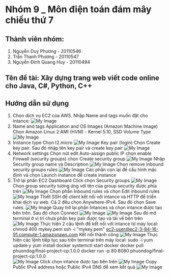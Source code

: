 # Nhóm 9 _ Môn điện toán đám mây chiều thứ 7
## Thành viên nhóm:
1. Nguyễn Duy Phương - 20110546
2. Trần Thanh Phương - 20110547
3. Nguyễn Đình Quang Huy - 20110494
## Tên đề tài: Xây dựng trang web viết code online cho Java, C#, Python, C++
## Hướng dẫn sử dụng
1. Chọn dịch vụ EC2 của AWS.
Nhập Name and tags muốn đặt cho intance:
![My Image](.\image_2022-12-24_21-34-35.png)
2. Name and tags Application and OS Images (Amazon Machine Image)
Chọn Amazon Linux 2 AMI (HVM) - Kernel 5.10, SSD Volume Type
![My Image](.\image_2022-12-24_21-34-46.png)
3. Instance type
Chọn t2.micro
![My Image](.\image_2022-12-24_21-35-15.png)
Key pair (login)
Chọn Create key pair. Sau đó nhập tên key pair và create key pair
![My Image](.\image_2022-12-24_21-35-20.png)
3. Network settings 
Chọn nút edit
Auto-assign public IP chọn enable
Firewall (security groups) chọn Create security group
![My Image](.\image_2022-12-24_21-35-24.png) 
Nhập Security group name và Description
![My Image](.\image_2022-12-24_21-35-28.png)
Chọn remove Inbound security groups rules
![My Image](.\image_2022-12-24_21-35-31.png)
Các phần cọn lại để cấu hình mặc định và chọn Launch instance để create instance
4. Trở lại phần EC2 Dashboard
Click chọn Security groups
![My Image](.\image_2022-12-24_21-35-35.png) 
Chọn group security tương ứng với tên của group security được phía trên
![My Image](.\image_2022-12-24_21-35-39.png)
Chọn phần Inbound rules và chọn Edit inbound rules
![My Image](.\image_2022-12-24_21-35-42.png)
Thiết SSH để client kết nối với intance và HTTP để triển khai dịch vụ web. Cả 2 đều chọn Anywhere-IPv4. Sau đó chọn Save rules.
![My Image](.\image_2022-12-24_21-35-46.png)
Quay trở lại phần Intances và chọn intance được tạo bên trên. Sau đó chọn Connect
![My Image](.\image_2022-12-24_21-35-50.png) 
![My Image](.\image_2022-12-24_21-35-53.png)
Sau đó mở terminal ở vị trí chưa phần key pair được tạo và tải về bên trên
![My Image](.\image_2022-12-24_21-35-57.png)
Thực hiện 2 câu lệnh để kết nối với intance từ máy local:
chmod 400 mykey.pem
ssh -i "mykey.pem" ec2-user@ec2-3-84-16-91.compute-1.amazonaws.com
Kết nối thành công
![My Image](.\image_2022-12-24_21-36-01.png)
Thực hiện các lệnh tiếp tục sau trên terminal trên máy local:
sudo -i
yum update y
yum install docker
systemctl start docker
docker pull phuondog/final-project-cp:1.0.0
docker run -p 80:8080 phuondog/final-project-cp:1.0.0    
![My Image](.\image_2022-12-24_21-36-05.png)
Click chọn intance được tạo bên trên
![My Image](.\image_2022-12-24_21-36-09.png)
Copy Public IPv4 address hoặc Public IPv4 DNS để xem kết quả
![My Image](.\image_2022-12-24_21-36-12.png)







